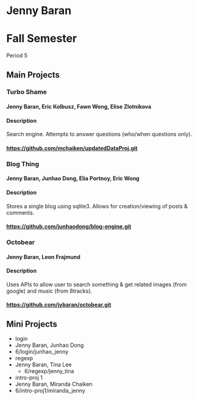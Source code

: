 Jenny Baran
==========

# Fall Semester
Period 5

## Main Projects

### Turbo Shame
#### Jenny Baran, Eric Kolbusz, Fawn Wong, Elise Zlotnikova
#### Description
Search engine. Attempts to answer questions (who/when questions only).
#### https://github.com/mchaiken/updatedDataProj.git

### Blog Thing
#### Jenny Baran, Junhao Dong, Elia Portnoy, Eric Wong
#### Description
Stores a single blog using sqlite3. Allows for creation/viewing of posts & comments.
#### https://github.com/junhaodong/blog-engine.git

### Octobear
#### Jenny Baran, Leon Frajmund
#### Description
Uses APIs to allow user to search something & get related images (from google) and music (from 8tracks).
#### https://github.com/jybaran/octobear.git

## Mini Projects

 * login
  * Jenny Baran, Junhao Dong
  * 6/login/junhao_jenny
 * regexp
  * Jenny Baran, Tina Lee 
	* 6/regexp/jenny_tina
 * intro-proj 1
  * Jenny Baran, Miranda Chaiken 
  * 6/intro-proj1/miranda_jenny
